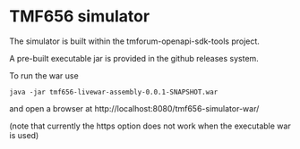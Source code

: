 # TMF656 simulator

The simulator is built within the tmforum-openapi-sdk-tools project.

A pre-built executable jar is provided in the github releases system.

To run the war use
```
java -jar tmf656-livewar-assembly-0.0.1-SNAPSHOT.war
```
and open a browser at http://localhost:8080/tmf656-simulator-war/

(note that currently the https option does not work when the executable war is used)

